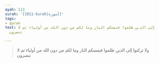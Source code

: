 ```yaml
---
ayah: 113
surah: '[[011-Surah|سورة]]'
tags:
- quran
text: ولا تركنوا إلى الذين ظلموا فتمسكم النار وما لكم من دون الله من أولياء ثم لا
  تنصرون

---
```

> ولا تركنوا إلى الذين ظلموا فتمسكم النار وما لكم من دون الله من أولياء ثم لا تنصرون
